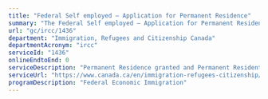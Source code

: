 ```yaml
---
title: "Federal Self employed – Application for Permanent Residence"
summary: "The Federal Self employed – Application for Permanent Residence service from Immigration, Refugees and Citizenship Canada is not available end-to-end online, according to the GC Service Inventory."
url: "gc/ircc/1436"
department: "Immigration, Refugees and Citizenship Canada"
departmentAcronym: "ircc"
serviceId: "1436"
onlineEndtoEnd: 0
serviceDescription: "Permanent Residence granted and Permanent Resident card issued to individuals who will be self-employed in Canada and have relevant experience in cultural activities or athletics."
serviceUrl: "https://www.canada.ca/en/immigration-refugees-citizenship/services/immigrate-canada/self-employed.html"
programDescription: "Federal Economic Immigration"
---
```

